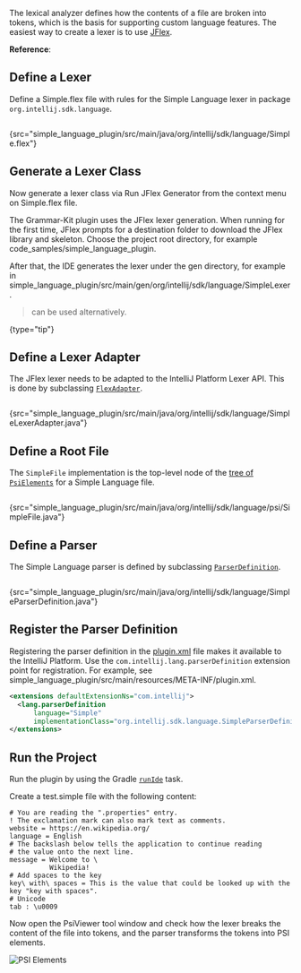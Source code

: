 [//]: # (title: 4. Lexer and Parser Definition)

<!-- Copyright 2000-2022 JetBrains s.r.o. and other contributors. Use of this source code is governed by the Apache 2.0 license that can be found in the LICENSE file. -->

<include src="language_and_filetype.md" include-id="custom_language_tutorial_header"></include>

The lexical analyzer defines how the contents of a file are broken into tokens, which is the basis for supporting custom language features.
The easiest way to create a lexer is to use [JFlex](https://jflex.de/).

**Reference**: [](implementing_lexer.md)

## Define a Lexer

Define a <path>Simple.flex</path> file with rules for the Simple Language lexer in package `org.intellij.sdk.language`.

```java
```
{src="simple_language_plugin/src/main/java/org/intellij/sdk/language/Simple.flex"}

## Generate a Lexer Class

Now generate a lexer class via <menupath>Run JFlex Generator</menupath> from the context menu on <path>Simple.flex</path> file.

The Grammar-Kit plugin uses the JFlex lexer generation.
When running for the first time, JFlex prompts for a destination folder to download the JFlex library and skeleton.
Choose the project root directory, for example <path>code_samples/simple_language_plugin</path>.

After that, the IDE generates the lexer under the <path>gen</path> directory, for example in <path>simple_language_plugin/src/main/gen/org/intellij/sdk/language/SimpleLexer</path>.

> [](tools_gradle_grammar_kit_plugin.md) can be used alternatively.
>
{type="tip"}

## Define a Lexer Adapter

The JFlex lexer needs to be adapted to the IntelliJ Platform Lexer API.
This is done by subclassing [`FlexAdapter`](%gh-ic%/platform/core-api/src/com/intellij/lexer/FlexAdapter.java).

```java
```
{src="simple_language_plugin/src/main/java/org/intellij/sdk/language/SimpleLexerAdapter.java"}

## Define a Root File

The `SimpleFile` implementation is the top-level node of the [tree of `PsiElements`](implementing_parser_and_psi.md) for a Simple Language file.

```java
```
{src="simple_language_plugin/src/main/java/org/intellij/sdk/language/psi/SimpleFile.java"}

## Define a Parser

The Simple Language parser is defined by subclassing [`ParserDefinition`](%gh-ic%/platform/core-api/src/com/intellij/lang/ParserDefinition.java).

```java
```
{src="simple_language_plugin/src/main/java/org/intellij/sdk/language/SimpleParserDefinition.java"}

## Register the Parser Definition

Registering the parser definition in the <path>[plugin.xml](plugin_configuration_file.md)</path> file makes it available to the IntelliJ Platform.
Use the `com.intellij.lang.parserDefinition` extension point for registration.
For example, see <path>simple_language_plugin/src/main/resources/META-INF/plugin.xml</path>.

```xml
<extensions defaultExtensionNs="com.intellij">
  <lang.parserDefinition
      language="Simple"
      implementationClass="org.intellij.sdk.language.SimpleParserDefinition"/>
</extensions>
```

## Run the Project

Run the plugin by using the Gradle [`runIde`](gradle_prerequisites.md#running-a-simple-gradle-based-intellij-platform-plugin) task.

Create a <path>test.simple</path>  file with the following content:

```text
# You are reading the ".properties" entry.
! The exclamation mark can also mark text as comments.
website = https://en.wikipedia.org/
language = English
# The backslash below tells the application to continue reading
# the value onto the next line.
message = Welcome to \
          Wikipedia!
# Add spaces to the key
key\ with\ spaces = This is the value that could be looked up with the key "key with spaces".
# Unicode
tab : \u0009
```

Now open the <control>PsiViewer</control> tool window and check how the lexer breaks the content of the file into tokens, and the parser transforms the tokens into PSI elements.

![PSI Elements](psi_elements.png)
